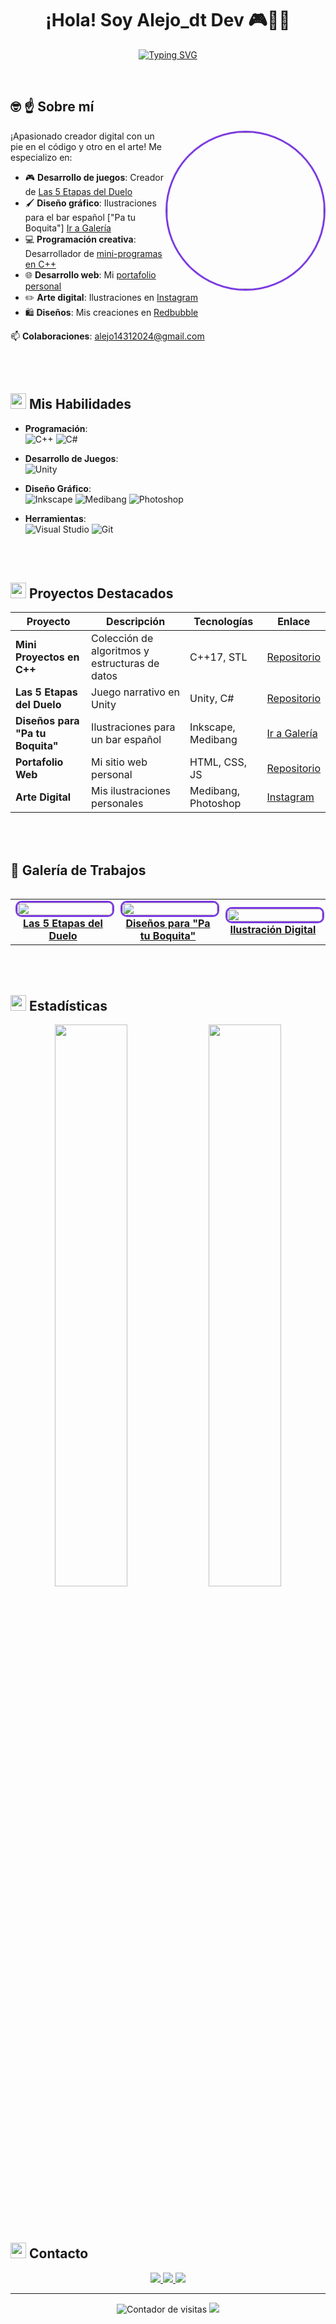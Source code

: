 <h1 align="center">
  <b>¡Hola! Soy Alejo_dt Dev 🎮👨‍💻</b>
</h1>
<p align="center">
  <a href="https://git.io/typing-svg">
    <img src="https://readme-typing-svg.herokuapp.com?font=Fira+Code&pause=1000&color=7B3BE1&center=true&width=600&height=50&lines=Programador+C%2B%2B+%7C+Artista+Digital;Desarrollador+Unity+%7C+Game+Designer;Creando+experiencias+que+inspiran&size=22" alt="Typing SVG">
  </a>
</p>

<br>

## 🤓 ☝ **Sobre mí**
<img align="right" src="https://github.com/alejodetes/username/blob/main/assets/avatar.png?raw=true" width="250" style="border-radius: 50%; border: 3px solid #7B3BE1;">

¡Apasionado creador digital con un pie en el código y otro en el arte! Me especializo en:

- 🎮 **Desarrollo de juegos**: Creador de [Las 5 Etapas del Duelo](https://github.com/alejodetes/Las-5-etapas-del-duelo)
- 🖌️ **Diseño gráfico**: Ilustraciones para el bar español ["Pa tu Boquita"] [Ir a Galería](#galeria)
- 💻 **Programación creativa**: Desarrollador de [mini-programas en C++](https://github.com/alejodetes/cpp)
- 🌐 **Desarrollo web**: Mi [portafolio personal](https://github.com/alejodetes/web)
- ✏️ **Arte digital**: Ilustraciones en [Instagram](https://www.instagram.com/alejo_dt_arts)
- 🛍️ **Diseños**: Mis creaciones en [Redbubble](https://www.redbubble.com/people/alejoeldetes/shop)

📫 **Colaboraciones**: [alejo14312024@gmail.com](mailto:alejo14312024@gmail.com)

<br><br>

## <img src="https://github.com/alejo-dt/alejo_dt.dev.github.io/blob/main/assets/icons/skills.gif?raw=true" width=25px> **Mis Habilidades**
<p align="center">

- **Programación**:  
  ![C++](https://img.shields.io/badge/C++-00599C?style=for-the-badge&logo=c%2B%2B&logoColor=white)
  ![C#](https://img.shields.io/badge/C%23-239120?style=for-the-badge&logo=c-sharp&logoColor=white)

- **Desarrollo de Juegos**:  
  ![Unity](https://img.shields.io/badge/Unity-000000?style=for-the-badge&logo=unity&logoColor=white)

- **Diseño Gráfico**:  
  ![Inkscape](https://img.shields.io/badge/Inkscape-000000?style=for-the-badge&logo=inkscape&logoColor=white)
  ![Medibang](https://img.shields.io/badge/MediBang-000000?style=for-the-badge&logo=medibang-paint&logoColor=white)
  ![Photoshop](https://img.shields.io/badge/Photoshop-31A8FF?style=for-the-badge&logo=adobe-photoshop&logoColor=white)

- **Herramientas**:  
  ![Visual Studio](https://img.shields.io/badge/Visual_Studio-5C2D91?style=for-the-badge&logo=visual-studio&logoColor=white)
  ![Git](https://img.shields.io/badge/Git-F05032?style=for-the-badge&logo=git&logoColor=white)

</p>

<br><br>

## <img src="https://github.com/alejo-dt/alejo_dt.dev.github.io/blob/main/assets/icons/projects.gif?raw=true" width=25px> **Proyectos Destacados**
| Proyecto | Descripción | Tecnologías | Enlace |
|----------|-------------|-------------|--------|
| **Mini Proyectos en C++** | Colección de algoritmos y estructuras de datos | C++17, STL | [Repositorio](https://github.com/alejodetes/cpp) |
| **Las 5 Etapas del Duelo** | Juego narrativo en Unity | Unity, C# | [Repositorio](https://github.com/alejodetes/Las-5-etapas-del-duelo) |
| **Diseños para "Pa tu Boquita"** | Ilustraciones para un bar español | Inkscape, Medibang | [Ir a Galería](#galeria) |
| **Portafolio Web** | Mi sitio web personal | HTML, CSS, JS | [Repositorio](https://github.com/alejodetes/web) |
| **Arte Digital** | Mis ilustraciones personales | Medibang, Photoshop | [Instagram](https://www.instagram.com/alejo_dt_arts) |

<br><br>

## 🎨 <a id="galeria"></a> **Galería de Trabajos** <!-- Anchor añadido -->
<div align="center">
  <table>
<div align="center">
  <table>
    <tr>
      <!-- Juego Unity -->
      <td align="center" width="33%">
        <a href="https://github.com/alejodetes/Las-5-etapas-del-duelo">
          <img src="https://github.com/alejodetes/Las-5-etapas-del-duelo/raw/main/screenshots/gameplay1.png?raw=true" width="100%" style="border-radius: 10px; border: 3px solid #7B3BE1;">
          <br>
          <b>Las 5 Etapas del Duelo</b>
        </a>
      </td>
      <!-- Diseños Pa tu Boquita -->
      <td align="center" width="33%">
        <a href="https://github.com/alejodetes/pa-tu-boquita-designs">
          <img src="https://github.com/alejodetes/pa-tu-boquita-designs/raw/main/preview.jpg?raw=true" width="100%" style="border-radius: 10px; border: 3px solid #7B3BE1;">
          <br>
          <b>Diseños para "Pa tu Boquita"</b>
        </a>
      </td>
      <!-- Arte Digital -->
      <td align="center" width="33%">
        <a href="https://www.instagram.com/alejo_dt_arts">
          <img src="https://github.com/alejodetes/art-portfolio/raw/main/illustration1.jpg?raw=true" width="100%" style="border-radius: 10px; border: 3px solid #7B3BE1;">
          <br>
          <b>Ilustración Digital</b>
        </a>
      </td>
    </tr>
  </table>
</div>
  </table>
</div>

<br><br>

## <img src="https://github.com/alejo-dt/alejo_dt.dev.github.io/blob/main/assets/icons/stats.gif?raw=true" width=25px> **Estadísticas**
<div align="center">
  <img src="https://github-readme-stats.vercel.app/api?username=alejodetes&show_icons=true&theme=midnight-purple&hide_border=true" width=48%>
  <img src="https://github-readme-stats.vercel.app/api/top-langs/?username=alejodetes&layout=compact&theme=midnight-purple&hide_border=true&hide=html,css" width=48%>
</div>

<br><br>

## <img src="https://github.com/alejo-dt/alejo_dt.dev.github.io/blob/main/assets/icons/contact.gif?raw=true" width=25px> **Contacto**
<p align="center">
  <a href="https://github.com/alejodetes">
    <img src="https://img.shields.io/badge/GitHub-alejodetes-181717?style=for-the-badge&logo=github&logoColor=white">
  </a>
  <a href="https://www.instagram.com/alejo_dt_arts">
    <img src="https://img.shields.io/badge/Instagram-@alejo__dt__arts-E4405F?style=for-the-badge&logo=instagram&logoColor=white">
  </a>
  <a href="mailto:alejo14312024@gmail.com">
    <img src="https://img.shields.io/badge/Email-alejo14312024@gmail.com-D14836?style=for-the-badge&logo=gmail&logoColor=white">
  </a>
</p>

---

<p align="center">
  <img src="https://komarev.com/ghpvc/?username=alejodetes&label=Visitas+al+perfil&color=7B3BE1" alt="Contador de visitas">
  <img src="https://img.shields.io/badge/¡Hagamos+algo+genial+juntos!-7B3BE1?style=for-the-badge">
</p>
